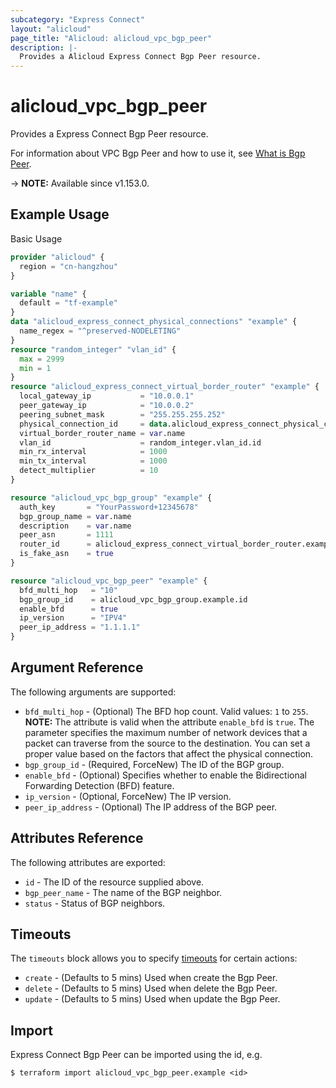 ```yaml
---
subcategory: "Express Connect"
layout: "alicloud"
page_title: "Alicloud: alicloud_vpc_bgp_peer"
description: |-
  Provides a Alicloud Express Connect Bgp Peer resource.
---
```


# alicloud_vpc_bgp_peer

Provides a Express Connect Bgp Peer resource. 

For information about VPC Bgp Peer and how to use it, see [What is Bgp Peer](https://www.alibabacloud.com/help/en/doc-detail/91267.html).

-> **NOTE:** Available since v1.153.0.

## Example Usage

Basic Usage

```terraform
provider "alicloud" {
  region = "cn-hangzhou"
}

variable "name" {
  default = "tf-example"
}
data "alicloud_express_connect_physical_connections" "example" {
  name_regex = "^preserved-NODELETING"
}
resource "random_integer" "vlan_id" {
  max = 2999
  min = 1
}
resource "alicloud_express_connect_virtual_border_router" "example" {
  local_gateway_ip           = "10.0.0.1"
  peer_gateway_ip            = "10.0.0.2"
  peering_subnet_mask        = "255.255.255.252"
  physical_connection_id     = data.alicloud_express_connect_physical_connections.example.connections.0.id
  virtual_border_router_name = var.name
  vlan_id                    = random_integer.vlan_id.id
  min_rx_interval            = 1000
  min_tx_interval            = 1000
  detect_multiplier          = 10
}

resource "alicloud_vpc_bgp_group" "example" {
  auth_key       = "YourPassword+12345678"
  bgp_group_name = var.name
  description    = var.name
  peer_asn       = 1111
  router_id      = alicloud_express_connect_virtual_border_router.example.id
  is_fake_asn    = true
}

resource "alicloud_vpc_bgp_peer" "example" {
  bfd_multi_hop   = "10"
  bgp_group_id    = alicloud_vpc_bgp_group.example.id
  enable_bfd      = true
  ip_version      = "IPV4"
  peer_ip_address = "1.1.1.1"
}
```

## Argument Reference

The following arguments are supported:

* `bfd_multi_hop` - (Optional) The BFD hop count. Valid values: `1` to `255`. **NOTE:** The attribute is valid when the attribute `enable_bfd` is `true`. The parameter specifies the maximum number of network devices that a packet can traverse from the source to the destination. You can set a proper value based on the factors that affect the physical connection.
* `bgp_group_id` - (Required, ForceNew) The ID of the BGP group.
* `enable_bfd` - (Optional) Specifies whether to enable the Bidirectional Forwarding Detection (BFD) feature.
* `ip_version` - (Optional, ForceNew) The IP version.
* `peer_ip_address` - (Optional) The IP address of the BGP peer.

## Attributes Reference

The following attributes are exported:
* `id` - The ID of the resource supplied above.
* `bgp_peer_name` - The name of the BGP neighbor.
* `status` - Status of BGP neighbors.

## Timeouts

The `timeouts` block allows you to specify [timeouts](https://www.terraform.io/docs/configuration-0-11/resources.html#timeouts) for certain actions:
* `create` - (Defaults to 5 mins) Used when create the Bgp Peer.
* `delete` - (Defaults to 5 mins) Used when delete the Bgp Peer.
* `update` - (Defaults to 5 mins) Used when update the Bgp Peer.

## Import

Express Connect Bgp Peer can be imported using the id, e.g.

```shell
$ terraform import alicloud_vpc_bgp_peer.example <id>
```